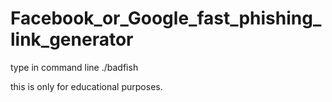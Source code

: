 # Facebook_or_Google_fast_phishing_link_generator

type in command line ./badfish

this is only for educational purposes.


